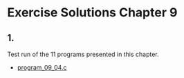 # Exercise Solutions Chapter 9 #
## 1. ##
Test run of the 11 programs presented in this chapter.  
 - [program_09_04.c](Exercise_01/Program_09_04/program_09_04.c)  